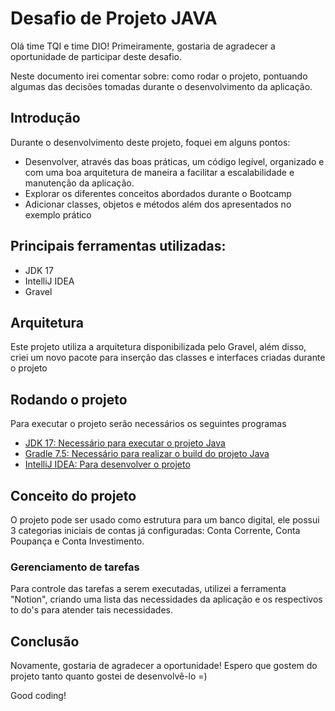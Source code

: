 # Desafio de Projeto JAVA

Olá time TQI e time DIO! Primeiramente, gostaria de agradecer a oportunidade de participar deste desafio.

Neste documento irei comentar sobre: como rodar o projeto, pontuando algumas das decisões tomadas durante o desenvolvimento da aplicação.

## Introdução

Durante o desenvolvimento deste projeto, foquei em alguns pontos:

- Desenvolver, através das boas práticas, um código legível, organizado e com uma boa arquitetura de maneira a facilitar a escalabilidade e manutenção da aplicação.
- Explorar os diferentes conceitos abordados durante o Bootcamp
- Adicionar classes, objetos e métodos além dos apresentados no exemplo prático

## Principais ferramentas utilizadas:

- JDK 17
- IntelliJ IDEA
- Gravel

## Arquitetura

Este projeto utiliza a arquitetura disponibilizada pelo Gravel, além disso, criei um novo pacote para inserção das classes e interfaces criadas durante o projeto

## Rodando o projeto

Para executar o projeto serão necessários os seguintes programas

- [JDK 17: Necessário para executar o projeto Java](https://www.oracle.com/java/technologies/javase/jdk17-archive-downloads.html)
- [Gradle 7.5: Necessário para realizar o build do projeto Java](https://gradle.org/install/)
- [IntelliJ IDEA: Para desenvolver o projeto](https://www.jetbrains.com/pt-br/idea/download/#section=windows)

## Conceito do projeto

O projeto pode ser usado como estrutura para um banco digital, ele possui 3 categorias iniciais de contas já configuradas: Conta Corrente, Conta Poupança e Conta Investimento.

### Gerenciamento de tarefas

Para controle das tarefas a serem executadas, utilizei a ferramenta "Notion", criando uma lista das necessidades da aplicação e os respectivos to do's para atender tais necessidades.

## Conclusão

Novamente, gostaria de agradecer a oportunidade! Espero que gostem do projeto tanto quanto gostei de desenvolvê-lo =)

Good coding!
